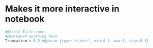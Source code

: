 # Makes it more interactive in notebook

```python
#@title Title name
#@markdown anything here
Truncation = 0.5 #@param {type:"slider", min:0.1, max:1, step:0.1}
```



